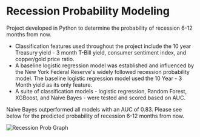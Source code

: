 # Recession Probability Modeling

Project developed in Python to determine the probability of recession 6-12 months from now. 
* Classification features used throughout the project include the 10 year Treasury yield - 3 month T-Bill yield, consumer sentiment index, and copper/gold price ratio. 
* A baseline logistic regression model was established and influenced by the New York Federal Reserve's widely followed recession probability model. The baseline logistic regression model used the 10 Year - 3 Month yield as its only feature. 
* A suite of classification models - logistic regression, Random Forest, XGBoost, and Naive Bayes - were tested and scored based on AUC. 

Naive Bayes outperformed all models with an AUC of 0.83. Please see below for the predicted probability of recession 6-12 months from now.


![Recession Prob Graph](https://github.com/nick-cochrane/Recession-Modeling/blob/master/Data/prob_rec.png)

